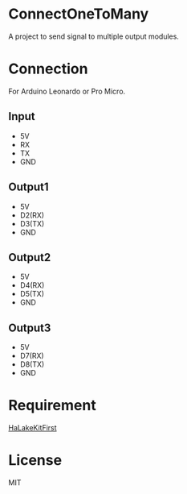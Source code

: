 # ConnectOneToMany
A project to send signal to multiple output modules.

# Connection
For Arduino Leonardo or Pro Micro.

## Input
- 5V
- RX 
- TX
- GND

## Output1
- 5V
- D2(RX)
- D3(TX)
- GND

## Output2
- 5V
- D4(RX)
- D5(TX)
- GND

## Output3
- 5V
- D7(RX)
- D8(TX)
- GND

# Requirement
[HaLakeKitFirst](https://github.com/nyampass/HaLakeKitFirst-Library)

# License
MIT